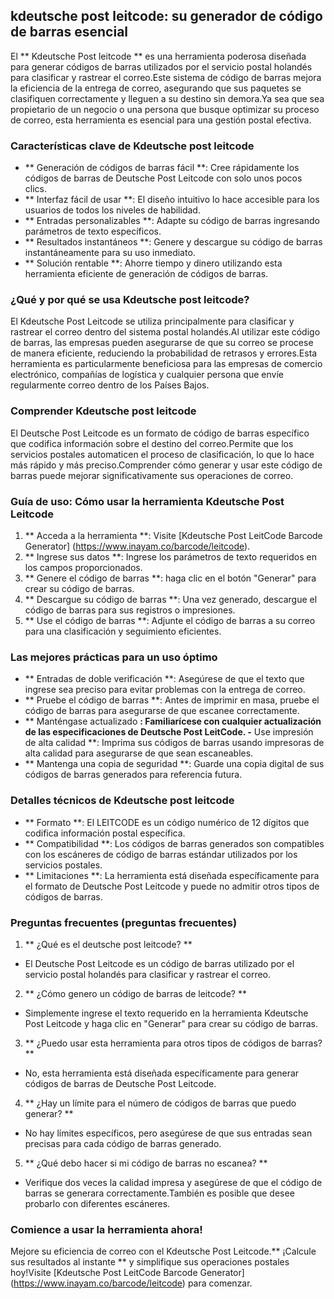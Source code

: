 ## kdeutsche post leitcode: su generador de código de barras esencial

El ** Kdeutsche Post leitcode ** es una herramienta poderosa diseñada para generar códigos de barras utilizados por el servicio postal holandés para clasificar y rastrear el correo.Este sistema de código de barras mejora la eficiencia de la entrega de correo, asegurando que sus paquetes se clasifiquen correctamente y lleguen a su destino sin demora.Ya sea que sea propietario de un negocio o una persona que busque optimizar su proceso de correo, esta herramienta es esencial para una gestión postal efectiva.

### Características clave de Kdeutsche post leitcode

- ** Generación de códigos de barras fácil **: Cree rápidamente los códigos de barras de Deutsche Post Leitcode con solo unos pocos clics.
- ** Interfaz fácil de usar **: El diseño intuitivo lo hace accesible para los usuarios de todos los niveles de habilidad.
- ** Entradas personalizables **: Adapte su código de barras ingresando parámetros de texto específicos.
- ** Resultados instantáneos **: Genere y descargue su código de barras instantáneamente para su uso inmediato.
- ** Solución rentable **: Ahorre tiempo y dinero utilizando esta herramienta eficiente de generación de códigos de barras.

### ¿Qué y por qué se usa Kdeutsche post leitcode?

El Kdeutsche Post Leitcode se utiliza principalmente para clasificar y rastrear el correo dentro del sistema postal holandés.Al utilizar este código de barras, las empresas pueden asegurarse de que su correo se procese de manera eficiente, reduciendo la probabilidad de retrasos y errores.Esta herramienta es particularmente beneficiosa para las empresas de comercio electrónico, compañías de logística y cualquier persona que envíe regularmente correo dentro de los Países Bajos.

### Comprender Kdeutsche post leitcode

El Deutsche Post Leitcode es un formato de código de barras específico que codifica información sobre el destino del correo.Permite que los servicios postales automaticen el proceso de clasificación, lo que lo hace más rápido y más preciso.Comprender cómo generar y usar este código de barras puede mejorar significativamente sus operaciones de correo.

### Guía de uso: Cómo usar la herramienta Kdeutsche Post Leitcode

1. ** Acceda a la herramienta **: Visite [Kdeutsche Post LeitCode Barcode Generator] (https://www.inayam.co/barcode/leitcode).
2. ** Ingrese sus datos **: Ingrese los parámetros de texto requeridos en los campos proporcionados.
3. ** Genere el código de barras **: haga clic en el botón "Generar" para crear su código de barras.
4. ** Descargue su código de barras **: Una vez generado, descargue el código de barras para sus registros o impresiones.
5. ** Use el código de barras **: Adjunte el código de barras a su correo para una clasificación y seguimiento eficientes.

### Las mejores prácticas para un uso óptimo

- ** Entradas de doble verificación **: Asegúrese de que el texto que ingrese sea preciso para evitar problemas con la entrega de correo.
- ** Pruebe el código de barras **: Antes de imprimir en masa, pruebe el código de barras para asegurarse de que escanee correctamente.
- ** Manténgase actualizado **: Familiarícese con cualquier actualización de las especificaciones de Deutsche Post LeitCode.
-** Use impresión de alta calidad **: Imprima sus códigos de barras usando impresoras de alta calidad para asegurarse de que sean escaneables.
- ** Mantenga una copia de seguridad **: Guarde una copia digital de sus códigos de barras generados para referencia futura.

### Detalles técnicos de Kdeutsche post leitcode

- ** Formato **: El LEITCODE es un código numérico de 12 dígitos que codifica información postal específica.
- ** Compatibilidad **: Los códigos de barras generados son compatibles con los escáneres de código de barras estándar utilizados por los servicios postales.
- ** Limitaciones **: La herramienta está diseñada específicamente para el formato de Deutsche Post Leitcode y puede no admitir otros tipos de códigos de barras.

### Preguntas frecuentes (preguntas frecuentes)

1. ** ¿Qué es el deutsche post leitcode? **
- El Deutsche Post Leitcode es un código de barras utilizado por el servicio postal holandés para clasificar y rastrear el correo.

2. ** ¿Cómo genero un código de barras de leitcode? **
- Simplemente ingrese el texto requerido en la herramienta Kdeutsche Post Leitcode y haga clic en "Generar" para crear su código de barras.

3. ** ¿Puedo usar esta herramienta para otros tipos de códigos de barras? **
- No, esta herramienta está diseñada específicamente para generar códigos de barras de Deutsche Post Leitcode.

4. ** ¿Hay un límite para el número de códigos de barras que puedo generar? **
- No hay límites específicos, pero asegúrese de que sus entradas sean precisas para cada código de barras generado.

5. ** ¿Qué debo hacer si mi código de barras no escanea? **
- Verifique dos veces la calidad impresa y asegúrese de que el código de barras se generara correctamente.También es posible que desee probarlo con diferentes escáneres.

### Comience a usar la herramienta ahora!

Mejore su eficiencia de correo con el Kdeutsche Post Leitcode.** ¡Calcule sus resultados al instante ** y simplifique sus operaciones postales hoy!Visite [Kdeutsche Post LeitCode Barcode Generator] (https://www.inayam.co/barcode/leitcode) para comenzar.